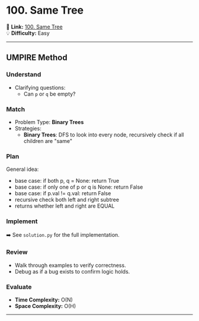 # 100. Same Tree

🔗 **Link:** [100. Same Tree](https://leetcode.com/problems/same-tree/description/)  
💡 **Difficulty:** Easy  

---


## UMPIRE Method

### Understand
- Clarifying questions:
  - Can `p` or `q` be empty?

### Match
- Problem Type: **Binary Trees**  
- Strategies:
  - **Binary Trees**: DFS to look into every node, recursively check if all children are "same"

### Plan
General idea:  
- base case: if both p, q = None: return True
- base case: if only one of p or q is None: return False
- base case: if p.val != q.val: return False
- recursive check both left and right subtree
- returns whether left and right are EQUAL

### Implement
➡️ See `solution.py` for the full implementation.  

### Review
- Walk through examples to verify correctness.  
- Debug as if a bug exists to confirm logic holds.  

### Evaluate
- **Time Complexity:** O(N)  
- **Space Complexity:** O(H)  

---


